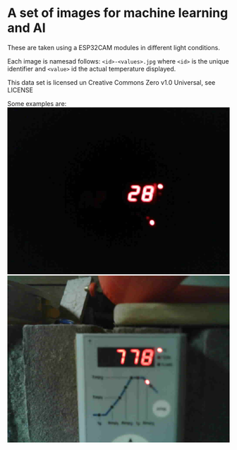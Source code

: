 # A set of images for machine learning and AI

These are taken using a ESP32CAM modules in different light conditions.

Each image is namesad follows: `<id>-<values>.jpg` where `<id>` is the unique identifier and `<value>` id the actual temperature displayed.

This data set is licensed un Creative Commons Zero v1.0 Universal, see LICENSE

Some examples are:
![The displaye showing 28 degrees celsius in the dark](https://github.com/netwatwezoeken/ceramic-kiln-temperature-datatset/blob/main/images/00010-28.jpg)
![The displaye showing 778 degrees celsius in daylightk](https://github.com/netwatwezoeken/ceramic-kiln-temperature-datatset/blob/main/images/00113-778.jpg)
